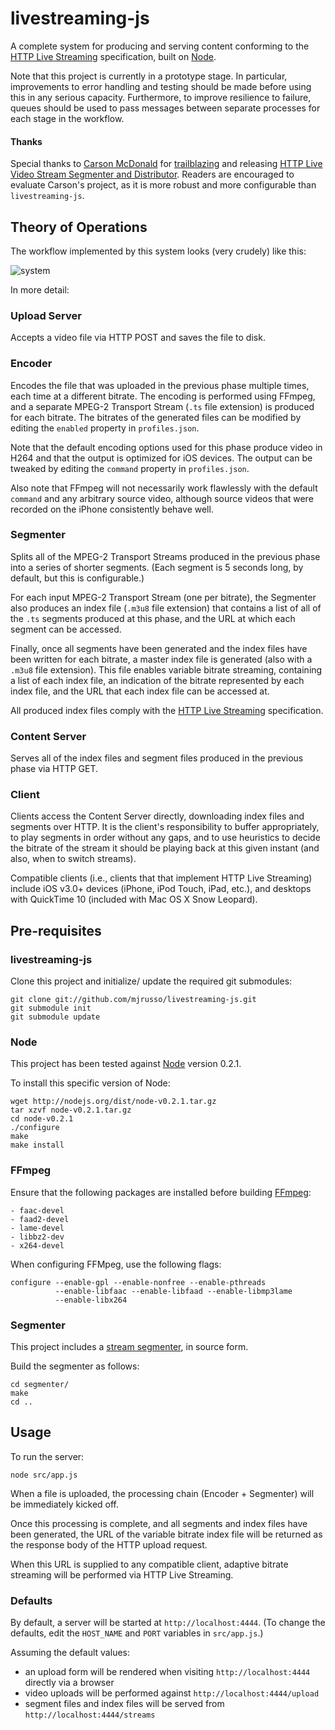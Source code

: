 # livestreaming-js

A complete system for producing and serving content conforming to the [HTTP Live Streaming](http://tools.ietf.org/html/draft-pantos-http-live-streaming) specification, built on [Node](http://nodejs.org/).

Note that this project is currently in a prototype stage.  In particular, improvements to error handling and testing should be made before using this in any serious capacity.  Furthermore, to improve resilience to failure, queues should be used to pass messages between separate processes for each stage in the workflow.

#### Thanks

Special thanks to [Carson McDonald](http://www.ioncannon.net/about/) for [trailblazing](http://www.ioncannon.net/projects/http-live-video-stream-segmenter-and-distributor/) and releasing [HTTP Live Video Stream Segmenter and Distributor](http://github.com/carsonmcdonald/HTTP-Live-Video-Stream-Segmenter-and-Distributor).  Readers are encouraged to evaluate Carson's project, as it is more robust and more configurable than `livestreaming-js`.

## Theory of Operations

The workflow implemented by this system looks (very crudely) like this:

![system](http://github.com/mjrusso/livestreaming-js/raw/master/assets/system.png)

In more detail:

### Upload Server

Accepts a video file via HTTP POST and saves the file to disk.

### Encoder

Encodes the file that was uploaded in the previous phase multiple times, each time at a different bitrate.  The encoding is performed using FFmpeg, and a separate MPEG-2 Transport Stream (`.ts` file extension) is produced for each bitrate.  The bitrates of the generated files can be modified by editing the `enabled` property in `profiles.json`.

Note that the default encoding options used for this phase produce video in H264 and that the output is optimized for iOS devices.  The output can be tweaked by editing the `command` property in `profiles.json`.

Also note that FFmpeg will not necessarily work flawlessly with the default `command` and any arbitrary source video, although source videos that were recorded on the iPhone consistently behave well.

### Segmenter

Splits all of the MPEG-2 Transport Streams produced in the previous phase into a series of shorter segments. (Each segment is 5 seconds long, by default, but this is configurable.)

For each input MPEG-2 Transport Stream (one per bitrate), the Segmenter also produces an index file (`.m3u8` file extension) that contains a list of all of the `.ts` segments produced at this phase, and the URL at which each segment can be accessed.

Finally, once all segments have been generated and the index files have been written for each bitrate, a master index file is generated (also with a `.m3u8` file extension).  This file enables variable bitrate streaming, containing a list of each index file, an indication of the bitrate represented by each index file, and the URL that each index file can be accessed at.

All produced index files comply with the [HTTP Live Streaming](http://tools.ietf.org/html/draft-pantos-http-live-streaming) specification.

### Content Server

Serves all of the index files and segment files produced in the previous phase via HTTP GET.

### Client

Clients access the Content Server directly, downloading index files and segments over HTTP.  It is the client's responsibility to buffer appropriately, to play segments in order without any gaps, and to use heuristics to decide the bitrate of the stream it should be playing back at this given instant (and also, when to switch streams).

Compatible clients (i.e., clients that that implement HTTP Live Streaming) include iOS v3.0+ devices (iPhone, iPod Touch, iPad, etc.), and desktops with QuickTime 10 (included with Mac OS X Snow Leopard).

## Pre-requisites

### livestreaming-js

Clone this project and initialize/ update the required git submodules:

    git clone git://github.com/mjrusso/livestreaming-js.git
    git submodule init
    git submodule update

### Node

This project has been tested against [Node](http://nodejs.org/) version 0.2.1.

To install this specific version of Node:

    wget http://nodejs.org/dist/node-v0.2.1.tar.gz
    tar xzvf node-v0.2.1.tar.gz
    cd node-v0.2.1
    ./configure
    make
    make install

### FFmpeg

Ensure that the following packages are installed before building [FFmpeg](http://ffmpeg.org/):

    - faac-devel
    - faad2-devel
    - lame-devel
    - libbz2-dev
    - x264-devel

When configuring FFMpeg, use the following flags:

    configure --enable-gpl --enable-nonfree --enable-pthreads
              --enable-libfaac --enable-libfaad --enable-libmp3lame
              --enable-libx264

### Segmenter

This project includes a [stream segmenter](http://svn.assembla.com/svn/legend/segmenter/), in source form.

Build the segmenter as follows:

    cd segmenter/
    make
    cd ..

## Usage

To run the server:

    node src/app.js

When a file is uploaded, the processing chain (Encoder + Segmenter) will be immediately kicked off.

Once this processing is complete, and all segments and index files have been generated, the URL of the variable bitrate index file will be returned as the response body of the HTTP upload request.

When this URL is supplied to any compatible client, adaptive bitrate streaming will be performed via HTTP Live Streaming.

### Defaults

By default, a server will be started at `http://localhost:4444`.  (To change the defaults, edit the `HOST_NAME` and `PORT` variables in `src/app.js`.)

Assuming the default values:

- an upload form will be rendered when visiting `http://localhost:4444` directly via a browser
- video uploads will be performed against `http://localhost:4444/upload`
- segment files and index files will be served from `http://localhost:4444/streams`
